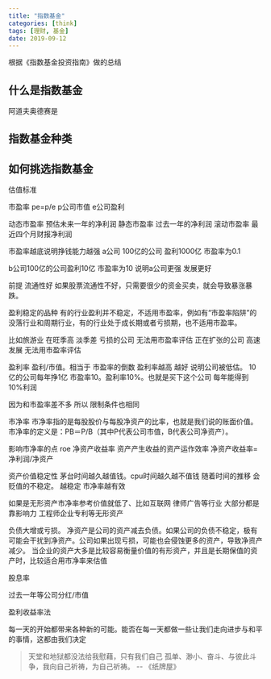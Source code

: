 ```yaml
---
title: "指数基金"
categories: [think]
tags: [理财, 基金]
date: 2019-09-12
---
```


根据《指数基金投资指南》做的总结

## 什么是指数基金
阿道夫奥德赛是

## 指数基金种类

## 如何挑选指数基金

估值标准

市盈率
pe=p/e
p公司市值 e公司盈利

动态市盈率 预估未来一年的净利润
静态市盈率 过去一年的净利润
滚动市盈率 最近四个月财报净利润

市盈率越底说明挣钱能力越强
a公司 100亿的公司 盈利1000亿 市盈率为0.1

b公司100亿的公司盈利10亿 市盈率为10
说明a公司更强 发展更好

前提
流通性好
如果股票流通性不好，只需要很少的资金买卖，就会导致暴涨暴跌。

盈利稳定的品种
有的行业盈利并不稳定，不适用市盈率，例如有“市盈率陷阱”的没落行业和周期行业，有的行业处于成长期或者亏损期，也不适用市盈率。

比如旅游业 在旺季高 淡季差 
亏损的公司 无法用市盈率评估
正在扩张的公司 高速发展 无法用市盈率评估

盈利率 盈利/市值。相当于 市盈率的倒数
盈利率越高 越好 说明公司被低估。
10亿的公司每年挣1亿  市盈率10。盈利率10%。也就是买下这个公司 每年能得到 10%利润

因为和市盈率差不多 所以 限制条件也相同



市净率
市净率指的是每股股价与每股净资产的比率，也就是我们说的账面价值。市净率的定义是：PB＝P/B（其中P代表公司市值，B代表公司净资产）。

影响市净率的点
roe 净资产收益率
资产产生收益的资产运作效率
净资产收益率=净利润/净资产

资产价值稳定性
茅台时间越久越值钱。cpu时间越久越不值钱
随着时间的推移 会贬值的不稳定。 越稳定 市净率越有效

如果是无形资产市净率参考价值就低了、比如互联网 律师广告等行业 大部分都是靠影响力 工程师企业专利等无形资产

负债大增或亏损。
净资产是公司的资产减去负债。如果公司的负债不稳定，极有可能会干扰到净资产。公司如果出现亏损，可能也会侵蚀更多的资产，导致净资产减少。
当企业的资产大多是比较容易衡量价值的有形资产，并且是长期保值的资产时，比较适合用市净率来估值

股息率

过去一年等公司分红/市值


盈利收益率法



每一天的开始都带来各种新的可能。能否在每一天都做一些让我们走向进步与和平的事情，这都由我们决定

> 天堂和地狱都没法给我慰藉，只有我们自己 孤单、渺小、奋斗、与彼此斗争，我向自己祈祷，为自己祈祷。 -- 《纸牌屋》
